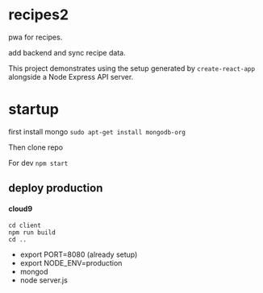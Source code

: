 # recipes2

pwa for recipes.

add backend and sync recipe data.

This project demonstrates using the setup generated by `create-react-app` alongside a Node Express API server.

# startup
first install mongo
```sudo apt-get install mongodb-org```

Then clone repo

For dev ```npm start```

## deploy production
#### cloud9

```
cd client
npm run build
cd ..
```

* export PORT=8080 (already setup)
* export NODE_ENV=production
* mongod
* node server.js
